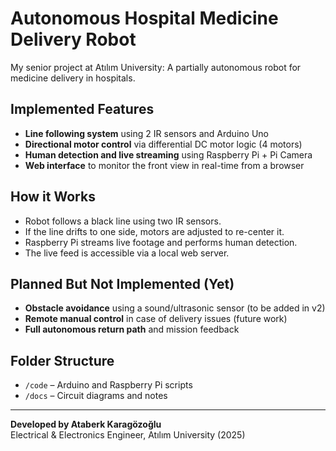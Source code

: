 # Autonomous Hospital Medicine Delivery Robot

My senior project at Atılım University: A partially autonomous robot for medicine delivery in hospitals.

##  Implemented Features

- **Line following system** using 2 IR sensors and Arduino Uno
- **Directional motor control** via differential DC motor logic (4 motors)
- **Human detection and live streaming** using Raspberry Pi + Pi Camera
- **Web interface** to monitor the front view in real-time from a browser

##  How it Works

- Robot follows a black line using two IR sensors.  
- If the line drifts to one side, motors are adjusted to re-center it.  
- Raspberry Pi streams live footage and performs human detection.  
- The live feed is accessible via a local web server.

##  Planned But Not Implemented (Yet)

- **Obstacle avoidance** using a sound/ultrasonic sensor (to be added in v2)
- **Remote manual control** in case of delivery issues (future work)
- **Full autonomous return path** and mission feedback

##  Folder Structure

- `/code` – Arduino and Raspberry Pi scripts
- `/docs` – Circuit diagrams and notes

---

**Developed by Ataberk Karagözoğlu**  
Electrical & Electronics Engineer, Atılım University (2025)
